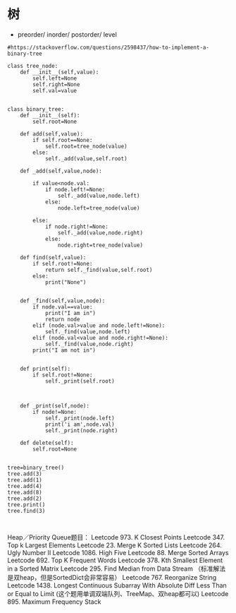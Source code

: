# 树
- preorder/ inorder/ postorder/ level


```
#https://stackoverflow.com/questions/2598437/how-to-implement-a-binary-tree

class tree_node:
    def __init__(self,value):
        self.left=None
        self.right=None
        self.val=value


class binary_tree:
    def __init__(self):
        self.root=None

    def add(self,value):
        if self.root==None:
            self.root=tree_node(value)
        else:
            self._add(value,self.root)

    def _add(self,value,node):

        if value<node.val:
            if node.left!=None:
                self._add(value,node.left)
            else:
                node.left=tree_node(value)

        else:
            if node.right!=None:
                self._add(value,node.right)
            else:
                node.right=tree_node(value)

    def find(self,value):
        if self.root!=None:
            return self._find(value,self.root)
        else:
            print("None")


    def _find(self,value,node):
        if node.val==value:
            print("I am in")
            return node
        elif (node.val>value and node.left!=None):
            self._find(value,node.left)
        elif (node.val<value and node.right!=None):
            self._find(value,node.right)
        print("I am not in")


    def print(self):
        if self.root!=None:
            self._print(self.root)



    def _print(self,node):
        if node!=None:
            self._print(node.left)
            print('i am',node.val)
            self._print(node.right)

    def delete(self):
        self.root=None


tree=binary_tree()
tree.add(3)
tree.add(1)
tree.add(4)
tree.add(8)
tree.add(2)
tree.print()
tree.find(3)



```



Heap／Priority Queue题目：
Leetcode 973. K Closest Points
Leetcode 347. Top k Largest Elements
Leetcode 23. Merge K Sorted Lists
Leetcode 264. Ugly Number II
Leetcode 1086. High Five
Leetcode 88. Merge Sorted Arrays
Leetcode 692. Top K Frequent Words
Leetcode 378. Kth Smallest Element in a Sorted Matrix
Leetcode 295. Find Median from Data Stream （标准解法是双heap，但是SortedDict会非常容易）
Leetcode 767. Reorganize String
Leetcode 1438. Longest Continuous Subarray With Absolute Diff Less Than or Equal to Limit (这个题用单调双端队列、TreeMap、双heap都可以)
Leetcode 895. Maximum Frequency Stack
